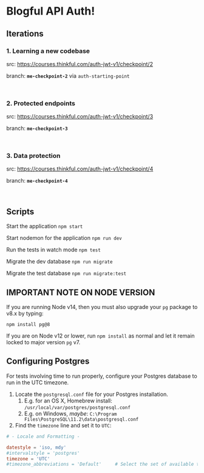 # Blogful API Auth!


## Iterations

### 1. Learning a new codebase 
src: https://courses.thinkful.com/auth-jwt-v1/checkpoint/2

branch: **`me-checkpoint-2`**  via `auth-starting-point`

<br />

### 2. Protected endpoints 
src: https://courses.thinkful.com/auth-jwt-v1/checkpoint/3

branch: **`me-checkpoint-3`**

<br />

### 3. Data protection
src: https://courses.thinkful.com/auth-jwt-v1/checkpoint/4

branch: **`me-checkpoint-4`**

<br />


## Scripts

Start the application `npm start`

Start nodemon for the application `npm run dev`

Run the tests in watch mode `npm test`

Migrate the dev database `npm run migrate`

Migrate the test database `npm run migrate:test`

## IMPORTANT NOTE ON NODE VERSION

If you are running Node v14, then you must also upgrade your `pg` package to v8.x by typing:

`npm install pg@8`

If you are on Node v12 or lower, run `npm install` as normal and let it remain locked to major version `pg` v7.

## Configuring Postgres

For tests involving time to run properly, configure your Postgres database to run in the UTC timezone.

1. Locate the `postgresql.conf` file for your Postgres installation.
   1. E.g. for an OS X, Homebrew install: `/usr/local/var/postgres/postgresql.conf`
   2. E.g. on Windows, _maybe_: `C:\Program Files\PostgreSQL\11.2\data\postgresql.conf`
2. Find the `timezone` line and set it to `UTC`:

```conf
# - Locale and Formatting -

datestyle = 'iso, mdy'
#intervalstyle = 'postgres'
timezone = 'UTC'
#timezone_abbreviations = 'Default'     # Select the set of available time zone
```
